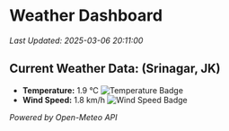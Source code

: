 
# Weather Dashboard

_Last Updated: 2025-03-06 20:11:00_

## Current Weather Data: (Srinagar, JK)
- **Temperature:** 1.9 °C ![Temperature Badge](https://img.shields.io/badge/Temperature-Low%20Temp-blue)
- **Wind Speed:** 1.8 km/h ![Wind Speed Badge](https://img.shields.io/badge/Wind%20Speed-Light%20Wind-blue)

*Powered by Open-Meteo API*
